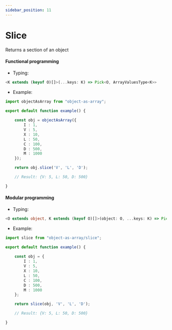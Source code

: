 ```yaml
---
sidebar_position: 11
---
```


# Slice

Returns a section of an object

<h4>Functional programming</h4>

 - Typing:

```ts
<K extends (keyof O)[]>(...keys: K) => Pick<O, ArrayValuesType<K>>
```

 - Example:

```ts
import objectAsArray from "object-as-array";

export default function example() {
    
    const obj = objectAsArray({
        I : 1,
        V : 5,
        X : 10,
        L : 50,
        C : 100,
        D : 500,
        M : 1000
    });

    return obj.slice('V', 'L', 'D');

    // Result: {V: 5, L: 50, D: 500}

}
```

<h4>Modular programming</h4>

 - Typing:

```ts
<O extends object, K extends (keyof O)[]>(object: O, ...keys: K) => Pick<O, ArrayValuesType<K>>
```

 - Example:

```ts
import slice from "object-as-array/slice";

export default function example() {
    
    const obj = {
        I : 1,
        V : 5,
        X : 10,
        L : 50,
        C : 100,
        D : 500,
        M : 1000
    };

    return slice(obj, 'V', 'L', 'D');

    // Result: {V: 5, L: 50, D: 500}

}
```
